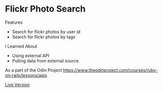# Flickr Photo Search

Features
* Search for flickr photos by user id
* Search for flickr photos by tags

I Learned About
* Using external API
* Pulling data from external source

As a part of the Odin Project
https://www.theodinproject.com/courses/ruby-on-rails/lessons/apis

[Live Version](https://young-wildwood-74188.herokuapp.com/)
